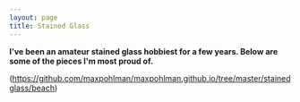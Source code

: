 ```yaml
---
layout: page
title: Stained Glass
---
```


**I've been an amateur stained glass hobbiest for a few years. Below are some of the pieces I'm most proud of.**

(https://github.com/maxpohlman/maxpohlman.github.io/tree/master/stainedglass/beach)
